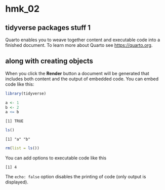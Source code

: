 hmk_02
================

## tidyverse packages stuff 1

Quarto enables you to weave together content and executable code into a
finished document. To learn more about Quarto see <https://quarto.org>.

## along with creating objects

When you click the **Render** button a document will be generated that
includes both content and the output of embedded code. You can embed
code like this:

``` r
library(tidyverse)

a <- 1
b <- 2
a <= b
```

    [1] TRUE

``` r
ls()
```

    [1] "a" "b"

``` r
rm(list = ls())
```

You can add options to executable code like this

    [1] 4

The `echo: false` option disables the printing of code (only output is
displayed).
